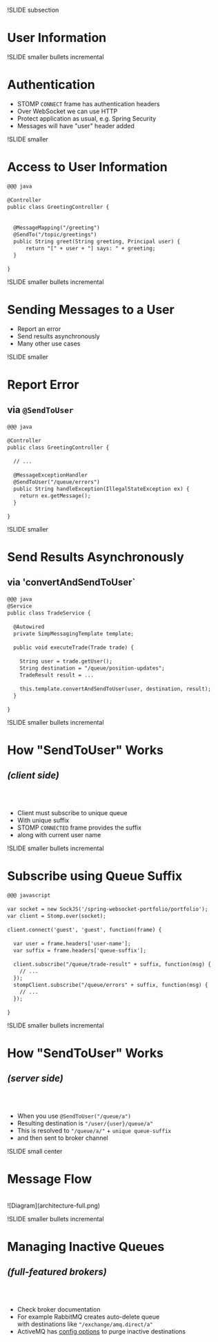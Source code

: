 !SLIDE subsection
# User Information

!SLIDE smaller bullets incremental
# Authentication

* STOMP `CONNECT` frame has authentication headers
* Over WebSocket we can use HTTP
* Protect application as usual, e.g. Spring Security
* Messages will have "user" header added

!SLIDE smaller
# Access to User Information


    @@@ java

    @Controller
    public class GreetingController {


      @MessageMapping("/greeting")
      @SendTo("/topic/greetings")
      public String greet(String greeting, Principal user) {
          return "[" + user + "] says: " + greeting;
      }

    }

!SLIDE smaller bullets incremental
# Sending Messages to a User

* Report an error
* Send results asynchronously
* Many other use cases

!SLIDE smaller
# Report Error
## via `@SendToUser`

    @@@ java

    @Controller
    public class GreetingController {

      // ...

      @MessageExceptionHandler
      @SendToUser("/queue/errors")
      public String handleException(IllegalStateException ex) {
        return ex.getMessage();
      }

    }

!SLIDE smaller
# Send Results Asynchronously
## via 'convertAndSendToUser`
    @@@ java
    @Service
    public class TradeService {

      @Autowired
      private SimpMessagingTemplate template;

      public void executeTrade(Trade trade) {

        String user = trade.getUser();
        String destination = "/queue/position-updates";
        TradeResult result = ...

        this.template.convertAndSendToUser(user, destination, result);
      }

    }

!SLIDE smaller bullets incremental
# How "SendToUser" Works
## _(client side)_
<br><br>
* Client must subscribe to unique queue
* With unique suffix
* STOMP `CONNECTED` frame provides the suffix
* along with current user name

!SLIDE smaller bullets incremental
# Subscribe using Queue Suffix

    @@@ javascript

    var socket = new SockJS('/spring-websocket-portfolio/portfolio');
    var client = Stomp.over(socket);

    client.connect('guest', 'guest', function(frame) {

      var user = frame.headers['user-name'];
      var suffix = frame.headers['queue-suffix'];

      client.subscribe("/queue/trade-result" + suffix, function(msg) {
        // ...
      });
      stompClient.subscribe("/queue/errors" + suffix, function(msg) {
        // ...
      });

    }

!SLIDE smaller bullets incremental
# How "SendToUser" Works
## _(server side)_
<br><br>
* When you use `@SendToUser("/queue/a")`
* Resulting destination is `"/user/{user}/queue/a"`
* This is resolved to `"/queue/a/"` + `unique queue-suffix`
* and then sent to broker channel


!SLIDE small center
# Message Flow
<br>
![Diagram](architecture-full.png)

!SLIDE smaller bullets incremental
# Managing Inactive Queues
## _(full-featured brokers)_
<br><br>
* Check broker documentation
* For example RabbitMQ creates auto-delete queue<br>with destinations like `"/exchange/amq.direct/a"`
* ActiveMQ has [config options](http://activemq.apache.org/delete-inactive-destinations.html) to purge inactive destinations


